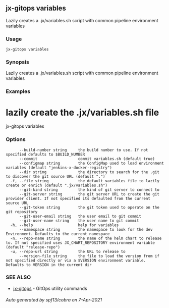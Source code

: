 ## jx-gitops variables

Lazily creates a .jx/variables.sh script with common pipeline environment variables

### Usage

```
jx-gitops variables
```

### Synopsis

Lazily creates a .jx/variables.sh script with common pipeline environment variables

### Examples

  # lazily create the .jx/variables.sh file
  jx-gitops variables

### Options

```
      --build-number string     the build number to use. If not specified defaults to $BUILD_NUMBER
      --commit                  commit variables.sh (default true)
      --configmap string        the ConfigMap used to load environment variables (default "jenkins-x-docker-registry")
      --dir string              the directory to search for the .git to discover the git source URL (default ".")
  -f, --file string             the default variables file to lazily create or enrich (default ".jx/variables.sh")
      --git-kind string         the kind of git server to connect to
      --git-server string       the git server URL to create the git provider client. If not specified its defaulted from the current source URL
      --git-token string        the git token used to operate on the git repository
      --git-user-email string   the user email to git commit
      --git-user-name string    the user name to git commit
  -h, --help                    help for variables
      --namespace string        the namespace to look for the dev Environment. Defaults to the current namespace
  -n, --repo-name string        the name of the helm chart to release to. If not specified uses JX_CHART_REPOSITORY environment variable (default "release-repo")
  -u, --repo-url string         the URL to release to
      --version-file string     the file to load the version from if not specified directly or via a $VERSION environment variable. Defaults to VERSION in the current dir
```

### SEE ALSO

* [jx-gitops](jx-gitops.md)	 - GitOps utility commands

###### Auto generated by spf13/cobra on 7-Apr-2021
